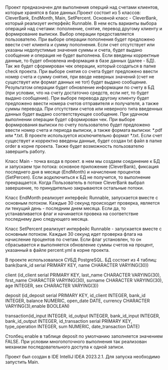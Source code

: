 Проект предназначен для выполнения оперций над счетами клиентов,
которые хранятся в базе данных.Проект состоит из 5 классов: CleverBank, EndMonth, Main, SetPercent.
Основной класс - CleverBank, который реализует интерфейс Runnable.
В нем есть варианты выбора операций над счетами: пополнение, 
снятие, перевод другому клиенту и формирование выписки. Выбор операции предоставляется пользователю.
При выборе операции пополнения будет предложено ввести счет клиента и сумму пополнения. Если счет отсутствует или
указаны недопустимые значения суммы  и счета, будет выдано сообщение и операция
не будет выполнена. Если введены корректные данные, то будет обновлена информация в базе данных (далее - БД).
Так же будет сформирован чек операции, который создаться в папке check проекта. При выборе снятия со счета 
будет предложено ввести номер счета и сумму снятия, при вводе неверных значений (счет не существует или формат данных не тот)
 будет выдано сообщение. Результатом операции будет обновление информации по счету в БД (при условии, что на счету достаточно 
средств, если нет, то будет выдано сообщение). При выборе перевода другоиу клиенту будет предложено ввести номера счетов 
отправителя и получателя, а также суммы перевода. При отсутствии счетов или неверного типа введенных данных
будет выдано соответствующее сообщение. При удачном выполнении операции будет сформирован чек.
При выборе формирования выписки по счету пользователю будет предложено ввести номер счета и периода выписки, а также формата
выписки: *.pdf или *.txt. В проекте используется исключительно формат *.txt. Если счет существует и корректно введены данные, 
будет создан txt файл в папке order в корне проекта. Также будет возможность пользователю завершить работу.

Класс Main - точка входа в проект. в нем мы создаем соединение к БД и запускаем три потока:
основное приложение (CleverBank), фиксация последнего дня в месяце (EndMonth) и начисление процентов (SetPercen). Если аодключиться
к БД не получится, то выполнение прекращается. Когда Пользователь в потоке CleverBank выбрал завершение, то принудительно
закрываются остальные потоки.

Класс EndMonth реализует интерфейс Runnable, запускается вместе с основным потоком. Каждые 30 секунд происходит проверка,
является ли текущий день - последним днем месяца. Если да, то устанавливается флаг и начинается провека на соответствие 
последнему дню следующего месяца. 

Класс SetPercent реализует интерфейс Runnable  - запускается вместе с основным потоком. 
Каждые 30 секунд идет проверка флага на начисление процентов по счетам. Если флаг установлен, то он сбрасывается и выполняется
обновление суммы счетов на процент, указанный в файле percent.yml в корне проекта.

В проекте использовалася СУБД PostgreSQL. БД состоит из 4 таблиц:  
bank(bank_id serial PRIMARY KEY, name CHARACTER VARYING(30))

client (id_client serial PRIMARY KEY, last_name CHARACTER VARYING(30), first_name CHARACTER VARYING(30), surname CHARACTER VARYING(30), age INTEGER, sex CHARACTER VARYING(3))

deposit (id_deposit serial PRIMARY KEY, id_client INTEGER, bank_id INTEGER, balance NUMERIC, open_date DATE, currency CHARACTER VARYING(3),enable BOOLEAN)

transaction(id_input INTEGER, id_output INTEGER, bank_id_input INTEGER, bank_id_output INTEGER, id_transaction serial PRIMARY KEY, type_operation INTEGER, sum NUMERIC, date_transaction DATE)

Столбец enable в таблице deposit по умолчанию заполняется значением FALSE. При условии многопоточного выполнения так реализован механизм последовательного доступа к одной записи.

Проект был создан в IDE IntelliJ IDEA 2023.2.1. Для запуска необходимо запустить Main.


